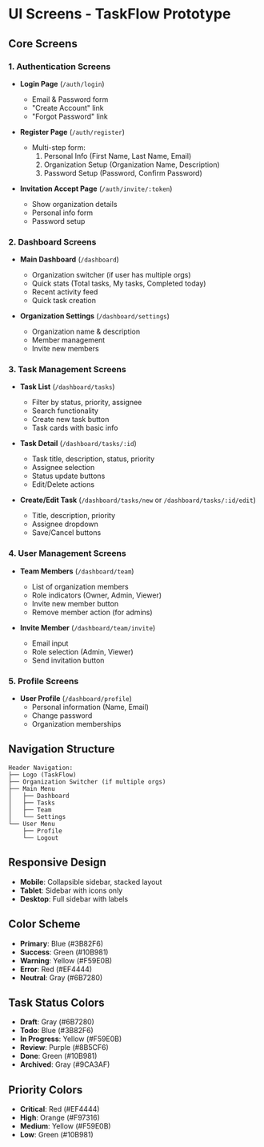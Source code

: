 # UI Screens - TaskFlow Prototype

## Core Screens

### 1. Authentication Screens
- **Login Page** (`/auth/login`)
  - Email & Password form
  - "Create Account" link
  - "Forgot Password" link

- **Register Page** (`/auth/register`)
  - Multi-step form:
    1. Personal Info (First Name, Last Name, Email)
    2. Organization Setup (Organization Name, Description)
    3. Password Setup (Password, Confirm Password)

- **Invitation Accept Page** (`/auth/invite/:token`)
  - Show organization details
  - Personal info form
  - Password setup

### 2. Dashboard Screens
- **Main Dashboard** (`/dashboard`)
  - Organization switcher (if user has multiple orgs)
  - Quick stats (Total tasks, My tasks, Completed today)
  - Recent activity feed
  - Quick task creation

- **Organization Settings** (`/dashboard/settings`)
  - Organization name & description
  - Member management
  - Invite new members

### 3. Task Management Screens
- **Task List** (`/dashboard/tasks`)
  - Filter by status, priority, assignee
  - Search functionality
  - Create new task button
  - Task cards with basic info

- **Task Detail** (`/dashboard/tasks/:id`)
  - Task title, description, status, priority
  - Assignee selection
  - Status update buttons
  - Edit/Delete actions

- **Create/Edit Task** (`/dashboard/tasks/new` or `/dashboard/tasks/:id/edit`)
  - Title, description, priority
  - Assignee dropdown
  - Save/Cancel buttons

### 4. User Management Screens
- **Team Members** (`/dashboard/team`)
  - List of organization members
  - Role indicators (Owner, Admin, Viewer)
  - Invite new member button
  - Remove member action (for admins)

- **Invite Member** (`/dashboard/team/invite`)
  - Email input
  - Role selection (Admin, Viewer)
  - Send invitation button

### 5. Profile Screens
- **User Profile** (`/dashboard/profile`)
  - Personal information (Name, Email)
  - Change password
  - Organization memberships

## Navigation Structure

```
Header Navigation:
├── Logo (TaskFlow)
├── Organization Switcher (if multiple orgs)
├── Main Menu
│   ├── Dashboard
│   ├── Tasks
│   ├── Team
│   └── Settings
└── User Menu
    ├── Profile
    └── Logout
```

## Responsive Design
- **Mobile**: Collapsible sidebar, stacked layout
- **Tablet**: Sidebar with icons only
- **Desktop**: Full sidebar with labels

## Color Scheme
- **Primary**: Blue (#3B82F6)
- **Success**: Green (#10B981)
- **Warning**: Yellow (#F59E0B)
- **Error**: Red (#EF4444)
- **Neutral**: Gray (#6B7280)

## Task Status Colors
- **Draft**: Gray (#6B7280)
- **Todo**: Blue (#3B82F6)
- **In Progress**: Yellow (#F59E0B)
- **Review**: Purple (#8B5CF6)
- **Done**: Green (#10B981)
- **Archived**: Gray (#9CA3AF)

## Priority Colors
- **Critical**: Red (#EF4444)
- **High**: Orange (#F97316)
- **Medium**: Yellow (#F59E0B)
- **Low**: Green (#10B981)
